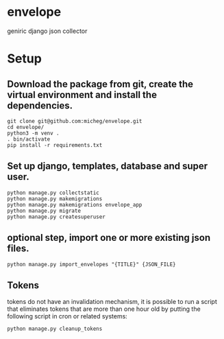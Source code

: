 # envelope
geniric django json collector

# Setup

## Download the package from git, create the virtual environment and install the dependencies.

    git clone git@github.com:micheg/envelope.git
    cd envelope/
    python3 -m venv .
    . bin/activate
    pip install -r requirements.txt

## Set up django, templates, database and super user.

    python manage.py collectstatic
    python manage.py makemigrations
    python manage.py makemigrations envelope_app
    python manage.py migrate
    python manage.py createsuperuser

## optional step, import one or more existing json files.

    python manage.py import_envelopes "{TITLE}" {JSON_FILE}

## Tokens

tokens do not have an invalidation mechanism, it is possible to run a script that eliminates tokens that are more than one hour old by putting the following script in cron or related systems:

    python manage.py cleanup_tokens
